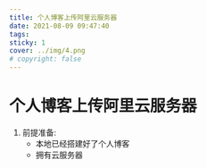```yaml
---
title: 个人博客上传阿里云服务器
date: 2021-08-09 09:47:40
tags:
sticky: 1
cover: ../img/4.png
# copyright: false
---
```


# 个人博客上传阿里云服务器
1. 前提准备:
    - 本地已经搭建好了个人博客
    - 拥有云服务器


